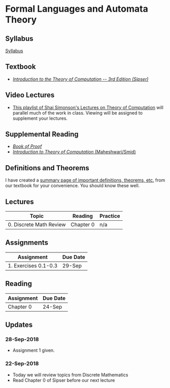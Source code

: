 # Formal Languages and Automata Theory

## Syllabus

[Syllabus](syllabus.md)

## Textbook

* *[Introduction to the Theory of Computation -- 3rd Edition (Sipser)](https://www.amazon.com/Introduction-Theory-Computation-Michael-Sipser/dp/113318779X)*

## Video Lectures

* [This playlist of Shai Simonson's Lectures on Theory of Computation](https://www.youtube.com/playlist?list=PL601FC994BDD963E4) will parallel much of the work in class.  Viewing will be assigned to supplement your lectures.

## Supplemental Reading

* [*Book of Proof*](https://www.people.vcu.edu/~rhammack/BookOfProof/BookOfProof.pdf)
* [*Introduction to Theory of Computation* (Maheshwari/Smid)](http://cglab.ca/~michiel/TheoryOfComputation/TheoryOfComputation.pdf)

## Definitions and Theorems

I have created a [summary page of important definitions, theorems, etc.](definitions_and_theorems.md) from our textbook for your convenience.  You should know these well.


## Lectures

| Topic                   | Reading   | Practice |
| ----------------------- | --------- | -------- |
| 0. Discrete Math Review | Chapter 0 | n/a      |

## Assignments

| Assignment | Due Date |
| ---------- | -------- |
|  1. Exercises 0.1-0.3          |  29-Sep        |

## Reading 

| Assignment | Due Date    |
| ---------- | ----------- |
| Chapter 0  | 24-Sep |

## Updates

### 28-Sep-2018

*  Assignment 1 given.

### 22-Sep-2018

* Today we will review topics from Discrete Mathematics
* Read Chapter 0 of Sipser before our next lecture